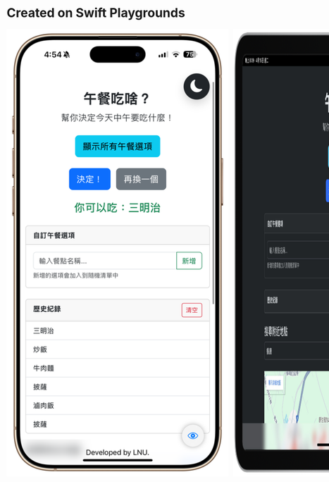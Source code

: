 # Created on Swift Playgrounds
<div style="display: flex; gap: 10px;">
  <img src="https://raw.githubusercontent.com/ian20040409/Lunch-webview-swift/refs/heads/main/IMG_0069_new.png">
  <img src="https://raw.githubusercontent.com/ian20040409/Lunch-webview-swift/refs/heads/main/IMG_0034-landscape.png" style="max-width: 100%; height: auto;">
</div>
